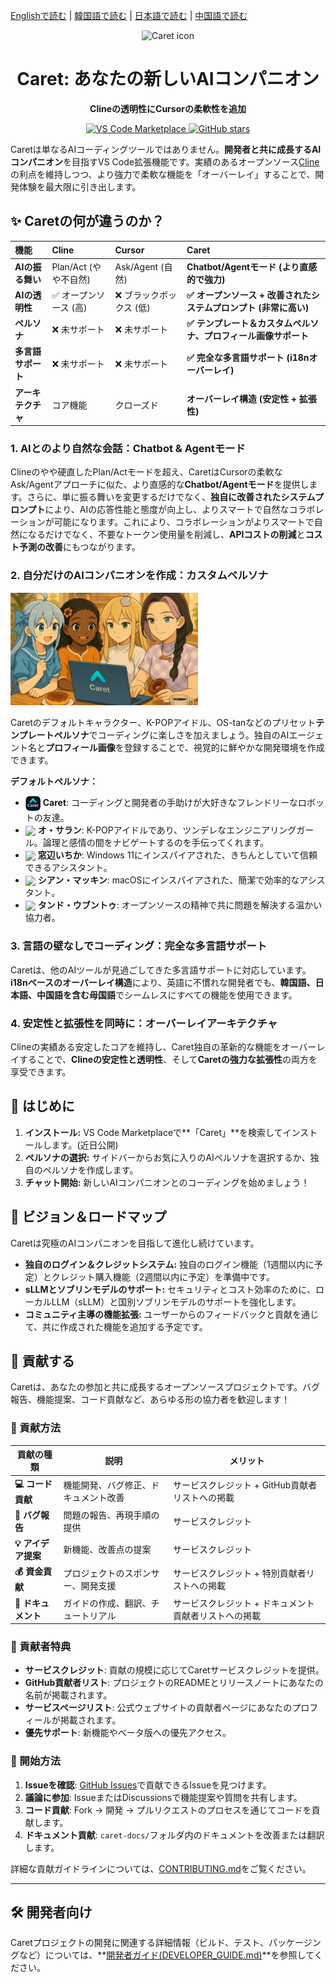 [Englishで読む](./README.en.md) | [韓国語で読む](./README.ko.md) | [日本語で読む](./README.ja.md) | [中国語で読む](./README.zh-cn.md)

<div align="center">
  <img src="caret-assets/icons/icon.png" alt="Caret icon" width="128">
  <h1>Caret: あなたの新しいAIコンパニオン</h1>
  <p><strong>Clineの透明性にCursorの柔軟性を追加</strong></p>
  <p>
    <a href="https://marketplace.visualstudio.com/items?itemName=caret-team.caret">
      <img src="https://img.shields.io/visual-studio-marketplace/v/caret-team.caret.svg?color=blue&label=VS%20Code%20Marketplace" alt="VS Code Marketplace">
    </a>
    <a href="https://github.com/aicoding-caret/caret">
      <img src="https://img.shields.io/github/stars/aicoding-caret/caret.svg?style=social&label=Star" alt="GitHub stars">
    </a>
  </p>
</div>

Caretは単なるAIコーディングツールではありません。**開発者と共に成長するAIコンパニオン**を目指すVS Code拡張機能です。実績のあるオープンソース[Cline](https://github.com/cline/cline)の利点を維持しつつ、より強力で柔軟な機能を「オーバーレイ」することで、開発体験を最大限に引き出します。

## ✨ Caretの何が違うのか？

| 機能 | Cline | Cursor | **Caret** |
| :--- | :--- | :--- | :--- |
| **AIの振る舞い** | Plan/Act (やや不自然) | Ask/Agent (自然) | **Chatbot/Agentモード (より直感的で強力)** |
| **AIの透明性** | ✅ オープンソース (高) | ❌ ブラックボックス (低) | **✅ オープンソース + 改善されたシステムプロンプト (非常に高い)** |
| **ペルソナ** | ❌ 未サポート | ❌ 未サポート | **✅ テンプレート＆カスタムペルソナ、プロフィール画像サポート** |
| **多言語サポート** | ❌ 未サポート | ❌ 未サポート | **✅ 完全な多言語サポート (i18nオーバーレイ)** |
| **アーキテクチャ** | コア機能 | クローズド | **オーバーレイ構造 (安定性 + 拡張性)** |

### 1. AIとのより自然な会話：Chatbot & Agentモード
Clineのやや硬直したPlan/Actモードを超え、CaretはCursorの柔軟なAsk/Agentアプローチに似た、より直感的な**Chatbot/Agentモード**を提供します。さらに、単に振る舞いを変更するだけでなく、**独自に改善されたシステムプロンプト**により、AIの応答性能と態度が向上し、よりスマートで自然なコラボレーションが可能になります。これにより、コラボレーションがよりスマートで自然になるだけでなく、不要なトークン使用量を削減し、**APIコストの削減**と**コスト予測の改善**にもつながります。

### 2. 自分だけのAIコンパニオンを作成：カスタムペルソナ
<img src="caret-assets/template_characters/caret_illust.png" alt="Caret Persona Illustration" width="300"/>

Caretのデフォルトキャラクター、K-POPアイドル、OS-tanなどのプリセット**テンプレートペルソナ**でコーディングに楽しさを加えましょう。独自のAIエージェント名と**プロフィール画像**を登録することで、視覚的に鮮やかな開発環境を作成できます。

**デフォルトペルソナ：**
*   <img src="caret-assets/template_characters/caret.png" width="24" align="center"/> **Caret**: コーディングと開発者の手助けが大好きなフレンドリーなロボットの友達。
*   <img src="caret-assets/template_characters/sarang.png" width="24" align="center"/> **オ・サラン**: K-POPアイドルであり、ツンデレなエンジニアリングガール。論理と感情の間をナビゲートするのを手伝ってくれます。
*   <img src="caret-assets/template_characters/ichika.png" width="24" align="center"/> **窓辺いちか**: Windows 11にインスパイアされた、きちんとしていて信頼できるアシスタント。
*   <img src="caret-assets/template_characters/cyan.png" width="24" align="center"/> **シアン・マッキン**: macOSにインスパイアされた、簡潔で効率的なアシスタント。
*   <img src="caret-assets/template_characters/ubuntu.png" width="24" align="center"/> **タンド・ウブントゥ**: オープンソースの精神で共に問題を解決する温かい協力者。

### 3. 言語の壁なしでコーディング：完全な多言語サポート
Caretは、他のAIツールが見過ごしてきた多言語サポートに対応しています。**i18nベースのオーバーレイ構造**により、英語に不慣れな開発者でも、**韓国語、日本語、中国語を含む母国語**でシームレスにすべての機能を使用できます。

### 4. 安定性と拡張性を同時に：オーバーレイアーキテクチャ
Clineの実績ある安定したコアを維持し、Caret独自の革新的な機能をオーバーレイすることで、**Clineの安定性と透明性**、そして**Caretの強力な拡張性**の両方を享受できます。

## 🚀 はじめに

1.  **インストール:** VS Code Marketplaceで**「Caret」**を検索してインストールします。(近日公開)
2.  **ペルソナの選択:** サイドバーからお気に入りのAIペルソナを選択するか、独自のペルソナを作成します。
3.  **チャット開始:** 新しいAIコンパニオンとのコーディングを始めましょう！

## 🔮 ビジョン＆ロードマップ

Caretは究極のAIコンパニオンを目指して進化し続けています。

*   **独自のログイン＆クレジットシステム:** 独自のログイン機能（1週間以内に予定）とクレジット購入機能（2週間以内に予定）を準備中です。
*   **sLLMとソブリンモデルのサポート:** セキュリティとコスト効率のために、ローカルLLM（sLLM）と国別ソブリンモデルのサポートを強化します。
*   **コミュニティ主導の機能拡張:** ユーザーからのフィードバックと貢献を通じて、共に作成された機能を追加する予定です。

## 🤝 貢献する

Caretは、あなたの参加と共に成長するオープンソースプロジェクトです。バグ報告、機能提案、コード貢献など、あらゆる形の協力者を歓迎します！

### 🌟 貢献方法

| 貢献の種類 | 説明 | メリット |
|---|---|---|
| **💻 コード貢献** | 機能開発、バグ修正、ドキュメント改善 | サービスクレジット + GitHub貢献者リストへの掲載 |
| **🐛 バグ報告** | 問題の報告、再現手順の提供 | サービスクレジット |
| **💡 アイデア提案** | 新機能、改善点の提案 | サービスクレジット |
| **💰 資金貢献** | プロジェクトのスポンサー、開発支援 | サービスクレジット + 特別貢献者リストへの掲載 |
| **📖 ドキュメント** | ガイドの作成、翻訳、チュートリアル | サービスクレジット + ドキュメント貢献者リストへの掲載 |

### 🎁 貢献者特典

- **サービスクレジット**: 貢献の規模に応じてCaretサービスクレジットを提供。
- **GitHub貢献者リスト**: プロジェクトのREADMEとリリースノートにあなたの名前が掲載されます。
- **サービスページリスト**: 公式ウェブサイトの貢献者ページにあなたのプロフィールが掲載されます。
- **優先サポート**: 新機能やベータ版への優先アクセス。

### 🚀 開始方法

1. **Issueを確認**: [GitHub Issues](https://github.com/aicoding-caret/caret/issues)で貢献できるIssueを見つけます。
2. **議論に参加**: IssueまたはDiscussionsで機能提案や質問を共有します。
3. **コード貢献**: Fork → 開発 → プルリクエストのプロセスを通じてコードを貢献します。
4. **ドキュメント貢献**: `caret-docs/`フォルダ内のドキュメントを改善または翻訳します。

詳細な貢献ガイドラインについては、[CONTRIBUTING.md](./CONTRIBUTING.en.md)をご覧ください。

---

## 🛠️ 開発者向け

Caretプロジェクトの開発に関連する詳細情報（ビルド、テスト、パッケージングなど）については、**[開発者ガイド(DEVELOPER_GUIDE.md)](./DEVELOPER_GUIDE.en.md)**を参照してください。
